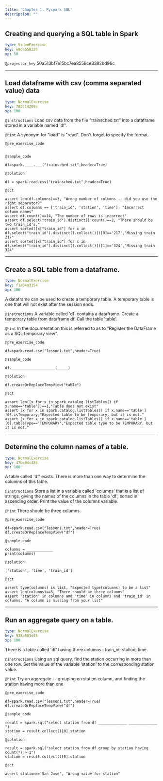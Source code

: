 ```yaml
---
title: 'Chapter 1: Pyspark SQL'
description: ""
---
```


## Creating and querying a SQL table in Spark

```yaml
type: VideoExercise
key: e9da550220
xp: 50
```

`@projector_key`
50a513bf7e15bc7ea8559ce3382bd96c

---

## Load dataframe with csv (comma separated value) data

```yaml
type: NormalExercise
key: 782514209a
xp: 100
```



`@instructions`
Load csv data from the file "trainsched.txt" into a dataframe stored in a variable named 'df'.

`@hint`
A synonym for "load" is "read".  Don't forget to specify the format.

`@pre_exercise_code`
```{python}

```

`@sample_code`
```{python}
df=spark.____.___("trainsched.txt",header=True)
```

`@solution`
```{python}
df = spark.read.csv("trainsched.txt",header=True)
```

`@sct`
```{python}
assert len(df.columns)==3, "Wrong number of columns -- did you use the right separator?"
assert df.columns == ['train_id', 'station', 'time'], "Incorrect column names"
assert df.count()==14, "The number of rows is incorrect"
assert df.select("train_id").distinct().count()==2, "There should be two train_id's."
assert sorted([x["train_id"] for x in df.select("train_id").distinct().collect()])[0]=='217',"Missing train 217"
assert sorted([x["train_id"] for x in df.select("train_id").distinct().collect()])[1]=='324',"Missing train 324"

```

---

## Create a SQL table from a dataframe.

```yaml
type: NormalExercise
key: f1a04a3154
xp: 100
```

A dataframe can be used to create a temporary table. 
A temporary table is one that will not exist after the session ends. 


`@instructions`
A variable called 'df' contains a dataframe.
Create a temporary table from dataframe df. 
Call the table 'table'.

`@hint`
In the documentation this is referred to as to "Register the DataFrame as a SQL temporary view".

`@pre_exercise_code`
```{python}
df=spark.read.csv("lesson1.txt",header=True)
```

`@sample_code`
```{python}
df.____________________(_____)
```

`@solution`
```{python}
df.createOrReplaceTempView("table")
```

`@sct`
```{python}
assert len([x for x in spark.catalog.listTables() if x.name=='table'])==1,"Table does not exist"
assert [x for x in spark.catalog.listTables() if x.name=='table'][0].isTemporary,"Expected table to be temporary, but it is not."
assert [x for x in spark.catalog.listTables() if x.name=='table'][0].tableType=='TEMPORARY',"Expected table type to be TEMPORARY, but it is not."

```

---

## Determine the column names of a table.

```yaml
type: NormalExercise
key: 47be04c489
xp: 100
```

A table called 'df' exists. There is more than one way to determine the columns of this table.

`@instructions`
Store a list in a variable called 'columns' that is a list of strings, 
giving the names of the columns in the table 'df', sorted in ascending order.
Print the value of the columns variable.

`@hint`
There should be three columns.

`@pre_exercise_code`
```{python}
df=spark.read.csv("lesson1.txt",header=True)
df.createOrReplaceTempView("df")
```

`@sample_code`
```{python}
columns = ____________
print(columns)
```

`@solution`
```{python}
['station', 'time', 'train_id']
```

`@sct`
```{python}
assert type(columns) is list, "Expected type(columns) to be a list"
assert len(columns)==3, "There should be three columns"
assert 'station' in columns and 'time' in columns and 'train_id' in columns, "A column is missing from your list"

```

---

## Run an aggregate query on a table.

```yaml
type: NormalExercise
key: 938a563d45
xp: 100
```

There is a table called 'df' having three columns : train_id, station, time.

`@instructions`
Using an sql query, find the station occurring in more than one row.
Set the value of the variable 'station' to the corresponding station value.

`@hint`
Try an aggregate -- grouping on station column, and finding the station having more than one

`@pre_exercise_code`
```{python}
df=spark.read.csv("lesson1.txt",header=True)
df.createOrReplaceTempView("df")

```

`@sample_code`
```{python}
result = spark.sql("select station from df _____________ _____________ ")
station = result.collect()[0].station
```

`@solution`
```{python}
result = spark.sql("select station from df group by station having count(*) > 1")
station = result.collect()[0].station

```

`@sct`
```{python}
assert station=='San Jose', "Wrong value for station"

```

